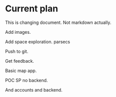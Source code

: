 

# Current plan

This is changing document. Not markdown actually. 

Add images.

Add space exploration.
  parsecs
  
Push to git.

Get feedback.

Basic map app.

POC SP no backend.

And accounts and backend.



